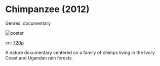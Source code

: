 # Chimpanzee (2012)

Genres: documentary

![poster](http://image.tmdb.org/t/p/w500/i3IojCgvzVba9Fq2myvEGyoItE4.jpg)

en:
  [720p](magnet:?xt=urn:btih:D350467FAE86A5E7DA0AD4A589FF71473DD7DD7D&tr=udp://glotorrents.pw:6969/announce&tr=udp://tracker.opentrackr.org:1337/announce&tr=udp://torrent.gresille.org:80/announce&tr=udp://tracker.openbittorrent.com:80&tr=udp://tracker.coppersurfer.tk:6969&tr=udp://tracker.leechers-paradise.org:6969&tr=udp://p4p.arenabg.ch:1337&tr=udp://tracker.internetwarriors.net:1337)
  


A nature documentary centered on a family of chimps living in the Ivory Coast and Ugandan rain forests.